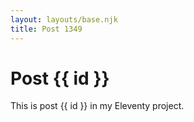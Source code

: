 ```yaml
---
layout: layouts/base.njk
title: Post 1349
---
```


# Post {{ id }}

This is post {{ id }} in my Eleventy project.
